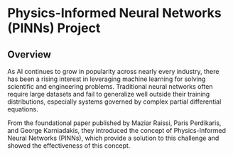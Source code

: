 # Physics-Informed Neural Networks (PINNs) Project
## Overview 
As AI continues to grow in popularity across nearly every industry, there has been a rising interest in leveraging machine learning for solving scientific and engineering problems. Traditional neural networks often require large datasets and fail to generalize well outside their training distributions, especially systems governed by complex partial differential equations.

From the foundational paper published by Maziar Raissi, Paris Perdikaris, and George Karniadakis, they introduced the concept of Physics-Informed Neural Networks (PINNs), which provide a solution to this challenge and showed the effectiveness of this concept.
